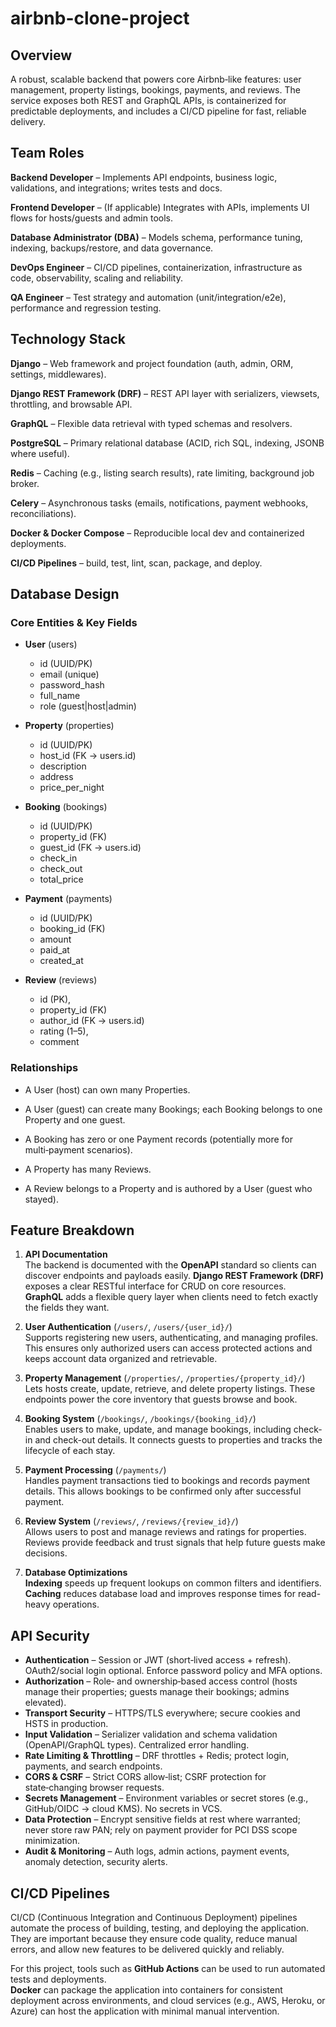 # airbnb-clone-project

## Overview
A robust, scalable backend that powers core Airbnb‑like features: user management, property listings, bookings, payments, and reviews. The service exposes both REST and GraphQL APIs, is containerized for predictable deployments, and includes a CI/CD pipeline for fast, reliable delivery.

## Team Roles

**Backend Developer** – Implements API endpoints, business logic, validations, and integrations; writes tests and docs.

**Frontend Developer** – (If applicable) Integrates with APIs, implements UI flows for hosts/guests and admin tools.

**Database Administrator (DBA)** – Models schema, performance tuning, indexing, backups/restore, and data governance.

**DevOps Engineer** – CI/CD pipelines, containerization, infrastructure as code, observability, scaling and reliability.

**QA Engineer** – Test strategy and automation (unit/integration/e2e), performance and regression testing.

## Technology Stack

**Django** – Web framework and project foundation (auth, admin, ORM, settings, middlewares).

**Django REST Framework (DRF)** – REST API layer with serializers, viewsets, throttling, and browsable API.

**GraphQL** – Flexible data retrieval with typed schemas and resolvers.

**PostgreSQL** – Primary relational database (ACID, rich SQL, indexing, JSONB where useful).

**Redis** – Caching (e.g., listing search results), rate limiting, background job broker.

**Celery** – Asynchronous tasks (emails, notifications, payment webhooks, reconciliations).

**Docker & Docker Compose** – Reproducible local dev and containerized deployments.

**CI/CD Pipelines** – build, test, lint, scan, package, and deploy.

## Database Design

### Core Entities & Key Fields

- **User** (users)

  - id (UUID/PK)
  - email (unique)
  - password_hash
  - full_name
  - role (guest|host|admin)

- **Property** (properties)

  - id (UUID/PK)
  - host_id (FK → users.id)
  - description
  - address
  - price_per_night

- **Booking** (bookings)

  - id (UUID/PK)
  - property_id (FK)
  - guest_id (FK → users.id)
  - check_in
  - check_out
  - total_price

- **Payment** (payments)

  - id (UUID/PK)
  - booking_id (FK)
  - amount
  - paid_at
  - created_at

- **Review** (reviews)

  - id (PK),
  - property_id (FK)
  - author_id (FK → users.id)
  - rating (1–5),
  - comment

### Relationships

- A User (host) can own many Properties.

- A User (guest) can create many Bookings; each Booking belongs to one Property and one guest.

- A Booking has zero or one Payment records (potentially more for multi‑payment scenarios).

- A Property has many Reviews.

- A Review belongs to a Property and is authored by a User (guest who stayed).

## Feature Breakdown

1) **API Documentation**  
   The backend is documented with the **OpenAPI** standard so clients can discover endpoints and payloads easily. **Django REST Framework (DRF)** exposes a clear RESTful interface for CRUD on core resources. **GraphQL** adds a flexible query layer when clients need to fetch exactly the fields they want.

2) **User Authentication** (`/users/`, `/users/{user_id}/`)  
   Supports registering new users, authenticating, and managing profiles. This ensures only authorized users can access protected actions and keeps account data organized and retrievable.

3) **Property Management** (`/properties/`, `/properties/{property_id}/`)  
   Lets hosts create, update, retrieve, and delete property listings. These endpoints power the core inventory that guests browse and book.

4) **Booking System** (`/bookings/`, `/bookings/{booking_id}/`)  
   Enables users to make, update, and manage bookings, including check-in and check-out details. It connects guests to properties and tracks the lifecycle of each stay.

5) **Payment Processing** (`/payments/`)  
   Handles payment transactions tied to bookings and records payment details. This allows bookings to be confirmed only after successful payment.

6) **Review System** (`/reviews/`, `/reviews/{review_id}/`)  
   Allows users to post and manage reviews and ratings for properties. Reviews provide feedback and trust signals that help future guests make decisions.

7) **Database Optimizations**  
   **Indexing** speeds up frequent lookups on common filters and identifiers. **Caching** reduces database load and improves response times for read-heavy operations.

## API Security

- **Authentication** – Session or JWT (short‑lived access + refresh). OAuth2/social login optional. Enforce password policy and MFA options.
- **Authorization** – Role‑ and ownership‑based access control (hosts manage their properties; guests manage their bookings; admins elevated).
- **Transport Security** – HTTPS/TLS everywhere; secure cookies and HSTS in production.
- **Input Validation** – Serializer validation and schema validation (OpenAPI/GraphQL types). Centralized error handling.
- **Rate Limiting & Throttling** – DRF throttles + Redis; protect login, payments, and search endpoints.
- **CORS & CSRF** – Strict CORS allow‑list; CSRF protection for state‑changing browser requests.
- **Secrets Management** – Environment variables or secret stores (e.g., GitHub/OIDC → cloud KMS). No secrets in VCS.
- **Data Protection** – Encrypt sensitive fields at rest where warranted; never store raw PAN; rely on payment provider for PCI DSS scope minimization.
- **Audit & Monitoring** – Auth logs, admin actions, payment events, anomaly detection, security alerts.

## CI/CD Pipelines

CI/CD (Continuous Integration and Continuous Deployment) pipelines automate the process of building, testing, and deploying the application.  
They are important because they ensure code quality, reduce manual errors, and allow new features to be delivered quickly and reliably.

For this project, tools such as **GitHub Actions** can be used to run automated tests and deployments.  
**Docker** can package the application into containers for consistent deployment across environments, and cloud services (e.g., AWS, Heroku, or Azure) can host the application with minimal manual intervention.



